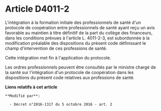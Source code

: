 # Article D4011-2

L'intégration  à la formation initiale des professionnels de santé d'un protocole de  coopération entre professionnels de
santé ayant reçu un avis favorable  au maintien à titre définitif de la part du collège des financeurs, dans  les conditions
prévues à l'article L. 4011-2-3, est subordonnée à la  modification préalable des dispositions du présent code définissant le
champ d'intervention de ces professions de santé.

Cette intégration met fin à l'application du protocole.

Les ordres professionnels peuvent être consultés par le ministre chargé de la santé sur l'intégration d'un protocole de
coopération dans les dispositions du présent code relatives aux professions de santé.

**Liens relatifs à cet article**

	**Modifié par**:

	  - Décret n°2016-1317 du 5 octobre 2016 - art. 2

